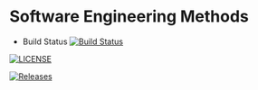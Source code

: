 # Software Engineering Methods

- Build Status [![Build Status](https://travis-ci.org/kaunghtet-kyaw/sem.svg?branch=master)](https://travis-ci.org/kaunghtet-kyaw/sem)

[![LICENSE](https://img.shields.io/github/license/kaunghtet-kyaw/sem.svg?style=flat-square)](https://github.com/kaunghtet-kyaw/sem/blob/master/LICENSE)

[![Releases](https://img.shields.io/github/release/kaunghtet-kyaw/sem/all.svg?style=flat-square)](https://github.com/kaunghtet-kyaw/sem/releases)